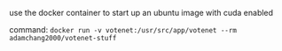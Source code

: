 use the docker container to start up an ubuntu image with cuda enabled

command: ``docker run -v votenet:/usr/src/app/votenet --rm adamchang2000/votenet-stuff``